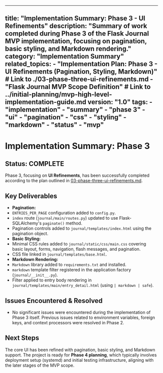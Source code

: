 ***

title: "Implementation Summary: Phase 3 - UI Refinements"
description: "Summary of work completed during Phase 3 of the Flask Journal MVP implementation, focusing on pagination, basic styling, and Markdown rendering."
category: "Implementation Summary"
related\_topics:
\- "Implementation Plan: Phase 3 - UI Refinements (Pagination, Styling, Markdown)" # Link to ./03-phase-three-ui-refinements.md
\- "Flask Journal MVP Scope Definition" # Link to ../initial-planning/mvp-high-level-implementation-guide.md
version: "1.0"
tags:
\- "implementation"
\- "summary"
\- "phase 3"
\- "ui"
\- "pagination"
\- "css"
\- "styling"
\- "markdown"
\- "status"
\- "mvp"
--------

# Implementation Summary: Phase 3

## Status: COMPLETE

Phase 3, focusing on **UI Refinements**, has been successfully completed according to the plan outlined in [03-phase-three-ui-refinements.md](./03-phase-three-ui-refinements.md).

## Key Deliverables

- **Pagination:**
- `ENTRIES_PER_PAGE` configuration added to `config.py`.
- `index` route (`journal/main/routes.py`) updated to use Flask-SQLAlchemy's `paginate()` method.
- Pagination controls added to `journal/templates/index.html` using the pagination object.
- **Basic Styling:**
- Minimal CSS rules added to `journal/static/css/main.css` covering basic layout, forms, navigation, flash messages, and pagination.
- CSS file linked in `journal/templates/base.html`.
- **Markdown Rendering:**
- `Markdown` library added to `requirements.txt` and installed.
- `markdown` template filter registered in the application factory (`journal/__init__.py`).
- Filter applied to entry body rendering in `journal/templates/main/entry_detail.html` (using `| markdown | safe`).

## Issues Encountered & Resolved

- No significant issues were encountered during the implementation of Phase 3 itself. Previous issues related to environment variables, foreign keys, and context processors were resolved in Phase 2.

## Next Steps

The core UI has been refined with pagination, basic styling, and Markdown support. The project is ready for **Phase 4 planning**, which typically involves deployment setup (systemd) and initial testing infrastructure, aligning with the later stages of the MVP scope.
